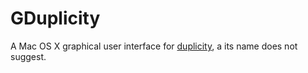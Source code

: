 GDuplicity
==========

A Mac OS X graphical user interface for [duplicity](http://duplicity.nongnu.org/), a its name does not suggest.
